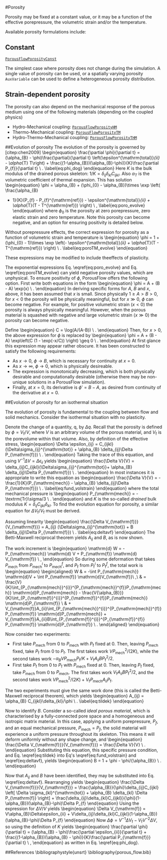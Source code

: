 #Porosity

Porosity may be fixed at a constant value, or it may be a function of the
effective porepressure, the volumetric strain and/or the temperature.

Available porosity formulations include:
## Constant

[`PorousFlowPorosityConst`](/porous_flow/PorousFlowPorosityConst.md)

The simplest case where porosity does not change during the simulation. A single
value of porosity can be used, or a spatially varying porosity `AuxVariable` can
be used to define a heterogeneous porosity distribution.

## Strain-dependent porosity

The porosity can also depend on the mechanical response of the porous medium using
one of the following materials (depending on the coupled physics)

- Hydro-Mechanical coupling: [`PorousFlowPorosityHM`](/porous_flow/PorousFlowPorosityHM.md)
- Thermo-Mechanical coupling: [`PorousFlowPorosityTM`](/porous_flow/PorousFlowPorosityTM.md)
- Hydro-Thermo-Mechanical coupling: [`PorousFlowPorosityTHM`](/porous_flow/PorousFlowPorosityTHM.md)

##Evolution of porosity
The evolution of the porosity is governed by [citep:chen2009]
\begin{equation}
\frac{\partial \phi}{\partial t} = (\alpha_{B} -
\phi)\frac{\partial}{\partial t}
\left(\epsilon^{\mathrm{total}}_{ii} - \alpha_{T} T\right) +
\frac{(1-\alpha_{B})(\alpha_{B}-\phi)}{K}\frac{\partial
  P_{f}}{\partial t} \ .
\label{eq:phi_dog}
\end{equation}
Here $K$ is the bulk modulus of the drained porous skeleton: $1/K
= \delta_{ij}\delta_{kl}C_{ijkl}$.  Also $\alpha_{T}$ is the volumetric coefficient of thermal expansion.  This has solution
\begin{equation}
\phi = \alpha_{B} + (\phi_{0} - \alpha_{B})\times \exp \left( \frac{\alpha_{B}
  - 1}{K}(P_{f} - P_{f}^{\mathrm{ref}}) - \epsilon^{\mathrm{total}}_{ii} + \alpha_{T}(T - T^{\mathrm{ref}}) \right) \ ,
\label{eq:poro_evolve}
\end{equation}
where $\phi_{0}$ is the porosity at zero porepressure, zero elastic
strain and zero temperature. Note this porosity can become negative,
and an option for ensuring positivity is detailed below.

Without porepressure effects, the correct expression for porosity as a
function of volumetric strain and temperature is
\begin{equation}
\phi = 1 + (\phi_{0} - 1)\times \exp \left(-
\epsilon^{\mathrm{total}}_{ii} + \alpha_{T}(T - T^{\mathrm{ref}}) \right) \ .
\label{eq:poroTM_evolve}
\end{equation}

These expressions may be modified to include theeffects of plasticity.

The exponential expressions Eq. \eqref{eq:poro_evolve} and Eq. \eqref{eq:poroTM_evolve} can yield
negative porosity values, which are unphysical.  To ensure positivity
of $\phi$, PorousFlow offers the following option.  First write both
equations in the form
\begin{equation}
\phi = A + (B - A) \exp(x) \ .
\end{equation}
In deriving specific forms for $A$, $B$ and $x$, above, it has been
assumed that $x$ is small.  Since physically $1\geq A > B > 0$, for
$x<0$ the porosity will be physically meaningful, but for $x\gg 0$,
$\phi$ can become negative.  For example, for positive volumetric
strain ($x<0$) the porosity is always physically meaningful.  However,
when the porous material is squashed with negative and large
volumetric strain ($x\gg 0$) the porosity can become negative.

Define
\begin{equation}
C = \log(A/(A-B)) \ .
\end{equation}
Then, for $x>0$, the above expression for $\phi$ is replaced by
\begin{equation}
\phi = A + (B - A) \exp\left(C (1 - \exp(-x/C)) \right)  \geq 0 \ .
\end{equation}
At first glance this expression may appear rather obscure.  It has
been constructed to satisfy the following requirements:

- As $x\rightarrow 0$, $\phi\rightarrow B$, which is necessary for
continuity at $x=0$.  
- As $x\rightarrow\infty$, $\phi\rightarrow 0$, which is
  physically desireable.
- The expression is monotonically decreasing, which is both
  physically desirable and computationally desirable (otherwise there
  may be non-unique solutions in a PorousFlow simulation).
- Finally, at $x=0$,
its derivative is $\phi' = B - A$, as desired from continuity of the
derivative at $x=0$.

##Evolution of porosity for an isothermal situation

The evolution of porosity is fundamental to the coupling between flow
and solid mechanics.  Consider the isothermal situation with no
plasticity.

Denote the change of a quantity, q, by $\Delta
q$.  Recall that the porosity is defined by $\phi = V_{\mathrm{f}}/V$,
where $V$ is an arbitrary volume of the porous material, and
$V_{\mathrm{f}}$ is the porevolume within that volume.  Also, by
definition of the effective stress,
\begin{equation}
\Delta \epsilon_{ij} = C_{ijkl}(\Delta\sigma_{ij}^{\mathrm{tot}}  + \alpha_{B}
\delta_{ij}\Delta P_{\mathrm{f}})
\ .
\end{equation}
Taking the trace of this equation, and using $V^{-1}\Delta V = \Delta
\epsilon_{ii}$ yields
\begin{equation}
\frac{\Delta V}{V} = \delta_{ij}C_{ijkl}(\Delta\sigma_{ij}^{\mathrm{tot}}+
\alpha_{B} \delta_{ij}\Delta P_{\mathrm{f}})
\ .
\end{equation}
In most instances it is appropriate to write this equation as
\begin{equation}
\frac{\Delta V}{V} = -\frac{1}{K}(P_{\mathrm{mech}} - \alpha_{B} \delta_{ij}\Delta P_{\mathrm{f}})
\ .
\label{eq:fund_volstrain}
\end{equation}
where the total mechanical pressure is
\begin{equation}
P_{\mathrm{mech}} = - \textrm{Tr}\sigma/3 \ .
\end{equation}
and $K$ is the so-called *drained* bulk modulus $K = \delta_{ij}C_{ijkl}\delta_{kl}$.
To find the evolution equation for porosity, a similar equation for
$\Delta V_{\mathrm{f}}/V_{\mathrm{f}}$ must be derived.

Assuming linearity
\begin{equation}
\frac{\Delta V_{\mathrm{f}}}{V_{\mathrm{f}}} = A_{ij}
(\Delta\sigma_{ij}^{\mathrm{tot}} + B \delta_{ij}\Delta
P_{\mathrm{f}}) \ .
\label{eq:deltavf}
\end{equation}
The Betti-Maxwell reciprocal theorem yields $A_{ij}$ and $B$, as is
now shown.

The work increment is
\begin{equation}
\mathrm{d} W = -P_{\mathrm{mech}} \mathrm{d} V + P_{\mathrm{f}} \mathrm{d} V_{\mathrm{f}} \ ,
\end{equation}
So during some deformation that takes $P_{\mathrm{mech}}$ from
$P_{\mathrm{mech}}^{i}$ to $P_{\mathrm{mech}}^{f}$, and $P_{\mathrm{f}}$ from
$P_{\mathrm{f}}^{i}$ to $P_{\mathrm{f}}^{f}$, the total work is
\begin{equation}
\begin{aligned}
W & = -\int P_{\mathrm{mech}} \mathrm{d}V + \int P_{\mathrm{f}} \mathrm{d}V_{\mathrm{f}}\ ,\\
& = \frac{V}{K}\int_{P_{\mathrm{mech}}^{i}}^{P_{\mathrm{mech}}^{f}}P_{\mathrm{mech}} \mathrm{d}P_{\mathrm{mech}} - \frac{V{\alpha_{B}}}{K}\int_{P_{\mathrm{f}}^{i}}^{P_{\mathrm{f}}^{f}}P_{\mathrm{mech}} \mathrm{d}P_{\mathrm{f}} \\
& + V_{\mathrm{f}}A_{ii}\int_{P_{\mathrm{mech}}^{i}}^{P_{\mathrm{mech}}^{f}}P_{\mathrm{f}} \mathrm{d}P_{\mathrm{mech}} + V_{\mathrm{f}}A_{ii}B\int_{P_{\mathrm{f}}^{i}}^{P_{\mathrm{f}}^{f}} P_{\mathrm{f}} \mathrm{d}P_{\mathrm{f}} \ .
\end{aligned}
\end{equation}

Now consider two experiments:

- First take $P_{\mathrm{mech}}$ from $0$ to $P_{\mathrm{mech}}$ with
  $P_{\mathrm{f}}$ fixed at $0$.   Then,
  leaving $P_{\mathrm{mech}}$ fixed, take $P_{\mathrm{f}}$ from $0$ to
  $P_{\mathrm{f}}$.  The first takes work $VP_{\mathrm{mech}}^2/(2K)$,
  while the second takes work $-{\alpha_{B}} VP_{\mathrm{mech}} P_{\mathrm{f}}/K +
  V_{\mathrm{f}}A_{ii}B P_{\mathrm{f}}^{2}/2$.
- First take $P_{\mathrm{f}}$ from $0$ to $P_{\mathrm{f}}$ with
  $P_{\mathrm{mech}}$ fixed at $0$.   Then,
  leaving $P_{\mathrm{f}}$ fixed, take $P_{\mathrm{mech}}$ from $0$ to
  $P_{\mathrm{mech}}$.  The first takes work
  $V_{\mathrm{f}}A_{ii}B P_{\mathrm{f}}^{2}/2$, and the
  second takes work  $VP_{\mathrm{mech}}^{2}/(2K) +
  V_{\mathrm{f}}P_{\mathrm{mech}} A_{ii}P_{\mathrm{f}}$.

The two experiments must give the same work done (this is called the
Betti-Maxwell reciprocal theorem), which yields
\begin{equation}
A_{ij} = \alpha_{B} C_{ijkl}\delta_{kl}/\phi \ .
\label{eq:tildek}
\end{equation}

Now to identify $B$.  Consider a so-called
*ideal porous material*, which is characterised by a fully-connected
pore space and a homogeneous and isotropic matrix material.  In this
case, applying a uniform porepressure, $P_{f}$, and an equal
mechanical pressure, $P_{\mathrm{mech}}=P_{f}$, the solid material
will experience a uniform pressure throughout its skeleton.   This
means it will deform uniformly without any shape change, and
\begin{equation}
\frac{\Delta V_{\mathrm{f}}}{V_{\mathrm{f}}} = \frac{\Delta V}{V} \ .
\end{equation}
Substituting this equation, this specific pressure condition, and
Eq. \eqref{eq:tildek} into Eq's \eqref{eq:fund_volstrain}
and \eqref{eq:deltavf}, yields
\begin{equation}
B = 1 + \phi - \phi/{\alpha_{B}} \ .
\end{equation}

Now that $A_{ij}$ and $B$ have been identified, they may be
substituted into Eq. \eqref{eq:deltavf}.  Rearranging yields
\begin{equation}
\frac{\Delta V_{\mathrm{f}}}{V_{\mathrm{f}}} =
\frac{\alpha_{B}}{\phi}\delta_{ij}C_{ijkl} \left[ \Delta
\sigma_{kl}^{\mathrm{tot}} + \alpha_{B} \delta_{kl} \Delta P_{\mathrm{f}}
\right] +
\frac{\delta_{ij}\delta_{kl}C_{ijkl}}{\phi}(1-\alpha_{B})(\alpha_{B}-\phi)\Delta
P_{f}
\end{equation}
Using the expression for $\Delta V/V$ yields
\begin{equation}
\Delta V_{\mathrm{f}} = V\alpha_{B}\Delta\epsilon_{ii} +
V\delta_{ij}\delta_{kl}C_{ijkl}(1-\alpha_{B})(\alpha_{B}-\phi)\Delta P_{f}
\end{equation}
Now $\Delta\phi = V^{-1}\Delta V_{\mathrm{f}} -
V_{\mathrm{f}}V^{-2}\Delta V$, so using the definition of $K$
yields
\begin{equation}
\frac{\partial \phi}{\partial t} = (\alpha_{B} - \phi)\frac{\partial
  \epsilon_{ii}}{\partial t} + \frac{(1-\alpha_{B})(\alpha_{B} -
  \phi)}{K}\frac{\partial P_{\mathrm{f}}}{\partial t} \ ,
\end{equation}
as written in Eq. \eqref{eq:phi_dog}.

##References
\bibliographystyle{unsrt}
\bibliography{porous_flow.bib}
